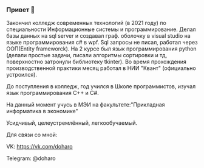 ### Привет 👋
Закончил колледж современных технологий (в 2021 году) по специальности Информационные системы и программирование.
Делал базы данных на sql server и создавал граф. оболочку в visual studio на языке программирования c# в wpf. Sql запросы не писал, работал через ООП(Entity frameworck).
На 2 курсе был язык программирования python (делали простые задачи, писали алгоритмы сортировки и тд, поверхностно затронули библиотеку tkinter). Во время прохождения производственной практики месяц работал в НИИ "Квант" (официально устроился).

До поступления в колледж, год учился в Школе программистов, изучал язык программирования C++ и C#.

На данный момент учусь в МЭИ на факультете:"Прикладная информатика в экономике"

Усидчивый, целеустремлённый, легкообучаемый. 

Для связи со мной:

VK: https://vk.com/doharo

Telegram: @doharo

<!--
**doharo2001/doharo2001** is a ✨ _special_ ✨ repository because its `README.md` (this file) appears on your GitHub profile.

Here are some ideas to get you started:

- 🔭 I’m currently working on ...
- 🌱 I’m currently learning ...
- 👯 I’m looking to collaborate on ...
- 🤔 I’m looking for help with ...
- 💬 Ask me about ...
- 📫 How to reach me: ...
- 😄 Pronouns: ...
- ⚡ Fun fact: ...
-->
